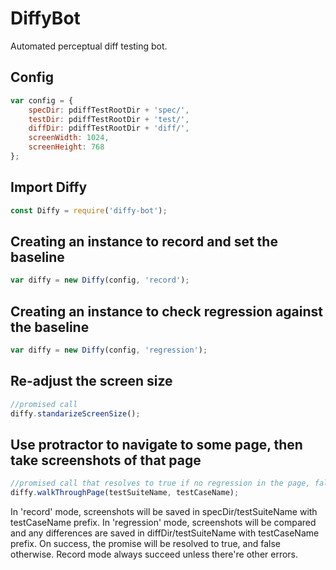 # DiffyBot
Automated perceptual diff testing bot.

## Config
```javascript
var config = {
    specDir: pdiffTestRootDir + 'spec/',
    testDir: pdiffTestRootDir + 'test/',
    diffDir: pdiffTestRootDir + 'diff/',
    screenWidth: 1024,
    screenHeight: 768
};
```

## Import Diffy
```javascript
const Diffy = require('diffy-bot');
```

## Creating an instance to record and set the baseline
```javascript
var diffy = new Diffy(config, 'record');
```

## Creating an instance to check regression against the baseline
```javascript
var diffy = new Diffy(config, 'regression');
```

## Re-adjust the screen size
```javascript
//promised call
diffy.standarizeScreenSize();
```

## Use protractor to navigate to some page, then take screenshots of that page
```javascript
//promised call that resolves to true if no regression in the page, false otherwise
diffy.walkThroughPage(testSuiteName, testCaseName);
```
In 'record' mode, screenshots will be saved in specDir/testSuiteName with testCaseName prefix.
In 'regression' mode, screenshots will be compared and any differences are saved in diffDir/testSuiteName with testCaseName prefix.
On success, the promise will be resolved to true, and false otherwise.
Record mode always succeed unless there're other errors.
